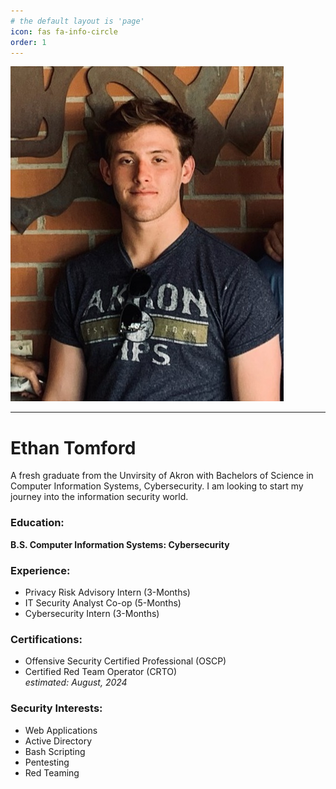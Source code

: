 ```yaml
---
# the default layout is 'page'
icon: fas fa-info-circle
order: 1
---
```

![Ethan Tomford](/assets/ethan_tomford.jpg)


---
# Ethan Tomford 

A fresh graduate from the Unvirsity of Akron with Bachelors of Science in Computer Information Systems, Cybersecurity. I am looking to start my journey into the information security world. 

### Education:
**B.S. Computer Information Systems: Cybersecurity**

### Experience:
- Privacy Risk Advisory Intern (3-Months)
- IT Security Analyst Co-op (5-Months)
- Cybersecurity Intern (3-Months) 

### Certifications:
- Offensive Security Certified Professional (OSCP)
- Certified Red Team Operator (CRTO)  
_estimated: August, 2024_

### Security Interests:
- Web Applications
- Active Directory
- Bash Scripting
- Pentesting
- Red Teaming
